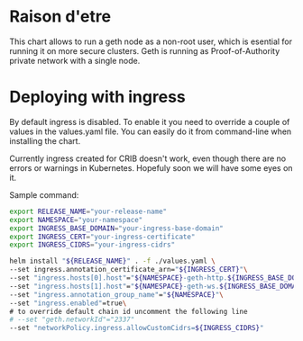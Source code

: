 # Raison d'etre

This chart allows to run a geth node as a non-root user, which is esential for running it on more secure clusters. Geth is running as Proof-of-Authority private network with a single node.

# Deploying with ingress

By default ingress is disabled. To enable it you need to override a couple of values in the values.yaml file. You can easily do it from command-line when installing the chart.

Currently ingress created for CRIB doesn't work, even though there are no errors or warnings in Kubernetes. Hopefuly soon we will have some eyes on it.

Sample command:
```bash
export RELEASE_NAME="your-release-name"
export NAMESPACE="your-namespace"
export INGRESS_BASE_DOMAIN="your-ingress-base-domain"
export INGRESS_CERT="your-ingress-certificate"
export INGRESS_CIDRS="your-ingress-cidrs"

helm install "${RELEASE_NAME}" . -f ./values.yaml \
--set ingress.annotation_certificate_arn="${INGRESS_CERT}"\
--set "ingress.hosts[0].host"="${NAMESPACE}-geth-http.${INGRESS_BASE_DOMAIN}"\
--set "ingress.hosts[1].host"="${NAMESPACE}-geth-ws.${INGRESS_BASE_DOMAIN}"\
--set "ingress.annotation_group_name"="${NAMESPACE}"\
--set "ingress.enabled"=true\
# to override default chain id uncomment the following line
# --set "geth.networkId"="2337"
--set "networkPolicy.ingress.allowCustomCidrs=${INGRESS_CIDRS}"
```